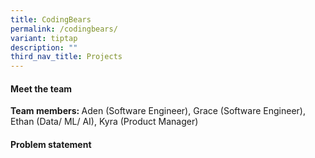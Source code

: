 ```yaml
---
title: CodingBears
permalink: /codingbears/
variant: tiptap
description: ""
third_nav_title: Projects
---
```

<h4>Meet the team</h4>
<p></p>
<p><strong>Team members: </strong>Aden (Software Engineer), Grace (Software
Engineer), Ethan (Data/ ML/ AI), Kyra (Product Manager)</p>
<h4>Problem statement</h4>
<p></p>